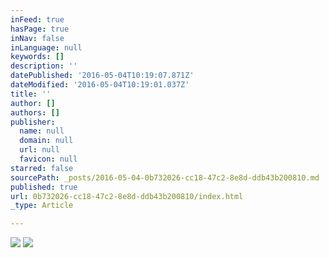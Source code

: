 ```yaml
---
inFeed: true
hasPage: true
inNav: false
inLanguage: null
keywords: []
description: ''
datePublished: '2016-05-04T10:19:07.871Z'
dateModified: '2016-05-04T10:19:01.037Z'
title: ''
author: []
authors: []
publisher:
  name: null
  domain: null
  url: null
  favicon: null
starred: false
sourcePath: _posts/2016-05-04-0b732026-cc18-47c2-8e8d-ddb43b200810.md
published: true
url: 0b732026-cc18-47c2-8e8d-ddb43b200810/index.html
_type: Article

---
```

![](https://the-grid-user-content.s3-us-west-2.amazonaws.com/29795831-7526-4568-ad17-b2029a215426.jpg)
![](https://the-grid-user-content.s3-us-west-2.amazonaws.com/24f4153d-b6f8-451c-9f79-2f8bb9dadf16.jpg)